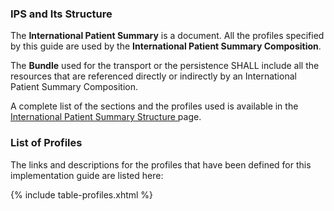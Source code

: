 ### IPS and Its Structure

The <b>International Patient Summary</b> is a document.
All the profiles specified by this guide are used by the <b>International Patient Summary Composition</b>.

The <b>Bundle</b> used for the transport or the persistence SHALL include all the resources that are referenced directly or indirectly by an International Patient Summary Composition.

A complete list of the sections and the profiles used is available in the <a href="Structure-of-the-International-Patient-Summary.html">International Patient Summary Structure </a> page.

### List of Profiles

The links and descriptions for the profiles that have been defined for this implementation guide are listed here:

{% include table-profiles.xhtml %}
